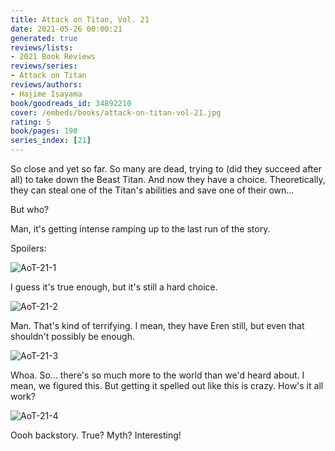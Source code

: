 ```yaml
---
title: Attack on Titan, Vol. 21
date: 2021-05-26 00:00:21
generated: true
reviews/lists:
- 2021 Book Reviews
reviews/series:
- Attack on Titan
reviews/authors:
- Hajime Isayama
book/goodreads_id: 34892210
cover: /embeds/books/attack-on-titan-vol-21.jpg
rating: 5
book/pages: 190
series_index: [21]
---
```

So close and yet so far. So many are dead, trying to (did they succeed after all) to take down the Beast Titan. And now they have a choice. Theoretically, they can steal one of the Titan's abilities and save one of their own...  

But who?  

<!--more-->

Man, it's getting intense ramping up to the last run of the story.  

Spoilers:  

![AoT-21-1](/embeds/books/attachments/aot-21-1.png)  

I guess it's true enough, but it's still a hard choice.  

![AoT-21-2](/embeds/books/attachments/aot-21-2.png)  

Man. That's kind of terrifying. I mean, they have Eren still, but even that shouldn't possibly be enough.  

![AoT-21-3](/embeds/books/attachments/aot-21-3.png)  

Whoa. So... there's so much more to the world than we'd heard about. I mean, we figured this. But getting it spelled out like this is crazy. How's it all work?  

![AoT-21-4](/embeds/books/attachments/aot-21-4.png)  

Oooh backstory. True? Myth? Interesting!
